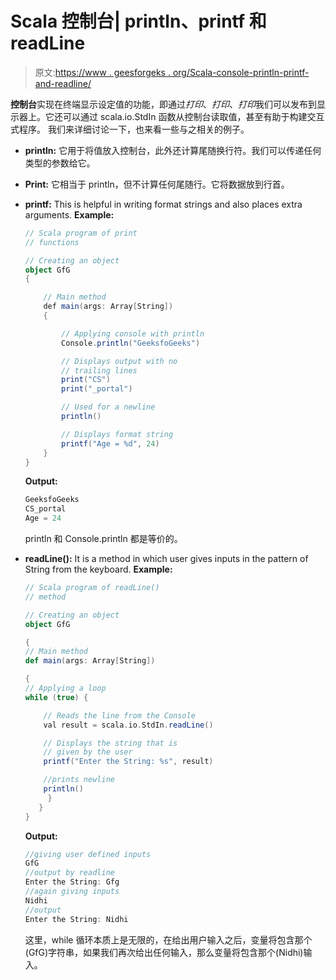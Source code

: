 # Scala 控制台| println、printf 和 readLine

> 原文:[https://www . geesforgeks . org/Scala-console-println-printf-and-readline/](https://www.geeksforgeeks.org/scala-console-println-printf-and-readline/)

**控制台**实现在终端显示设定值的功能，即通过*打印*、*打印*、*打印*我们可以发布到显示器上。它还可以通过 scala.io.StdIn 函数从控制台读取值，甚至有助于构建交互式程序。
我们来详细讨论一下，也来看一些与之相关的例子。

*   **println:**
    它用于将值放入控制台，此外还计算尾随换行符。我们可以传递任何类型的参数给它。
*   **Print:**
    它相当于 println，但不计算任何尾随行。它将数据放到行首。
*   **printf:**
    This is helpful in writing format strings and also places extra arguments.
    **Example:**

    ```scala
    // Scala program of print
    // functions

    // Creating an object
    object GfG
    {

        // Main method
        def main(args: Array[String]) 
        {

            // Applying console with println
            Console.println("GeeksfoGeeks")

            // Displays output with no
            // trailing lines
            print("CS")
            print("_portal")

            // Used for a newline
            println()

            // Displays format string
            printf("Age = %d", 24)
        }
    }
    ```

    **Output:**

    ```scala
    GeeksfoGeeks
    CS_portal
    Age = 24

    ```

    println 和 Console.println 都是等价的。

*   **readLine():**
    It is a method in which user gives inputs in the pattern of String from the keyboard.
    **Example:**

    ```scala
    // Scala program of readLine()
    // method

    // Creating an object
    object GfG

    {
    // Main method
    def main(args: Array[String]) 

    {
    // Applying a loop
    while (true) {

        // Reads the line from the Console
        val result = scala.io.StdIn.readLine()

        // Displays the string that is 
        // given by the user
        printf("Enter the String: %s", result)

        //prints newline
        println()
         }
       }
    }
    ```

    **Output:**

    ```scala
    //giving user defined inputs
    GfG 
    //output by readline
    Enter the String: Gfg 
    //again giving inputs
    Nidhi 
    //output
    Enter the String: Nidhi 

    ```

    这里，while 循环本质上是无限的，在给出用户输入之后，变量将包含那个(GfG)字符串，如果我们再次给出任何输入，那么变量将包含那个(Nidhi)输入。
